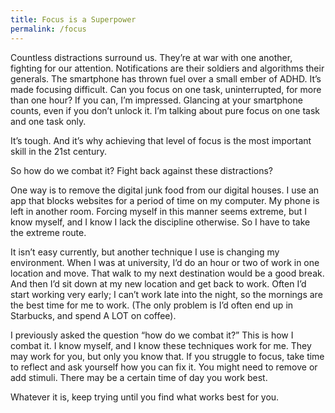 ```yaml
---
title: Focus is a Superpower
permalink: /focus
---
```


Countless distractions surround us. They’re at war with one another, fighting for our attention. Notifications are their soldiers and algorithms their generals. The smartphone has thrown fuel over a small ember of ADHD. It’s made focusing difficult. Can you focus on one task, uninterrupted, for more than one hour? If you can, I’m impressed. Glancing at your smartphone counts, even if you don’t unlock it. I’m talking about pure focus on one task and one task only.

It’s tough. And it’s why achieving that level of focus is the most important skill in the 21st century.

So how do we combat it? Fight back against these distractions?

One way is to remove the digital junk food from our digital houses. I use an app that blocks websites for a period of time on my computer. My phone is left in another room. Forcing myself in this manner seems extreme, but I know myself, and I know I lack the discipline otherwise. So I have to take the extreme route.

It isn’t easy currently, but another technique I use is changing my environment. When I was at university, I’d do an hour or two of work in one location and move. That walk to my next destination would be a good break. And then I’d sit down at my new location and get back to work. Often I’d start working very early; I can’t work late into the night, so the mornings are the best time for me to work. (The only problem is I’d often end up in Starbucks, and spend A LOT on coffee).

I previously asked the question “how do we combat it?” This is how I combat it. I know myself, and I know these techniques work for me. They may work for you, but only you know that. If you struggle to focus, take time to reflect and ask yourself how you can fix it. You might need to remove or add stimuli. There may be a certain time of day you work best.

Whatever it is, keep trying until you find what works best for you.